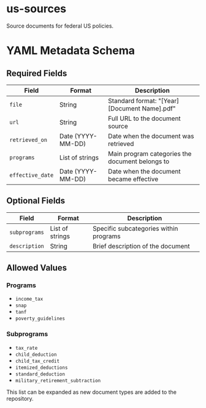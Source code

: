 # us-sources
Source documents for federal US policies.

# YAML Metadata Schema

## Required Fields

| Field | Format | Description |
|-------|--------|-------------|
| `file` | String | Standard format: "[Year] [Document Name].pdf" |
| `url` | String | Full URL to the document source |
| `retrieved_on` | Date (YYYY-MM-DD) | Date when the document was retrieved |
| `programs` | List of strings | Main program categories the document belongs to |
| `effective_date` | Date (YYYY-MM-DD) | Date when the document became effective |

## Optional Fields

| Field | Format | Description |
|-------|--------|-------------|
| `subprograms` | List of strings | Specific subcategories within programs |
| `description` | String | Brief description of the document |

## Allowed Values

### Programs
- `income_tax`
- `snap`
- `tanf`
- `poverty_guidelines`


### Subprograms
- `tax_rate`
- `child_deduction`
- `child_tax_credit`
- `itemized_deductions`
- `standard_deduction`
- `military_retirement_subtraction`

This list can be expanded as new document types are added to the repository.